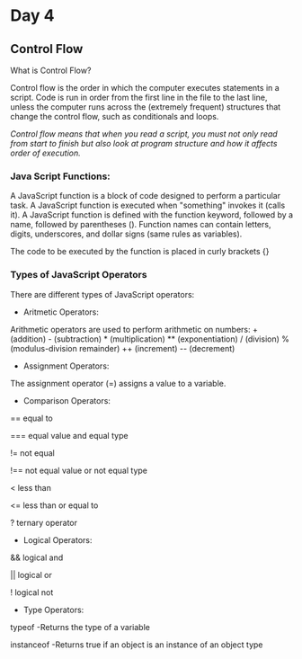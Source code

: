 # Day 4

## Control Flow

What is Control Flow?

Control flow is the order in which the computer executes statements in a script. Code is run in order from the first line in the file to the last line, unless the computer runs across the (extremely frequent) structures that change the control flow, such as conditionals and loops. 

*Control flow means that when you read a script, you must not only read from start to finish but also look at program structure and how it affects order of execution.*

### Java Script Functions:

A JavaScript function is a block of code designed to perform a particular task. A JavaScript function is executed when "something" invokes it (calls it). A JavaScript function is defined with the function keyword, followed by a name, followed by parentheses (). Function names can contain letters, digits, underscores, and dollar signs (same rules as variables).

The code to be executed by the function is placed in curly brackets {}

### Types of JavaScript Operators

There are different types of JavaScript operators:

* Aritmetic Operators: 

Arithmetic operators are used to perform arithmetic on numbers: + (addition) - (subtraction) * (multiplication) ** (exponentiation) / (division) % (modulus-division remainder) ++ (increment) -- (decrement)

* Assignment Operators:

 The assignment operator (=) assigns a value to a variable.

* Comparison Operators: 

==	equal to

===	equal value and equal type

!=	not equal

!==	not equal value or not equal type


<	less than

<=	less than or equal to

?	ternary operator

* Logical Operators:

 && logical and

 || logical or

 ! logical not

* Type Operators:

typeof -Returns the type of a variable

instanceof -Returns true if an object is an instance of an object type
